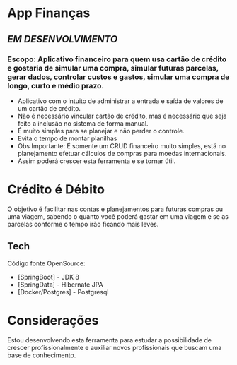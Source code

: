 # App Finanças
## _EM DESENVOLVIMENTO_
### Escopo: Aplicativo financeiro para quem usa cartão de crédito e gostaria de simular uma compra, simular futuras parcelas, gerar dados, controlar custos e gastos, simular uma compra de longo, curto e médio prazo.

- Aplicativo com o intuito de administrar a entrada e saída de valores de um cartão de crédito.
- Não é necessário vincular cartão de crédito, mas é necessário que seja feito a inclusão no sistema de forma manual.
- É muito simples para se planejar e não perder o controle.
- Evita o tempo de montar planilhas
- Obs Importante: É somente um CRUD financeiro muito simples, está no planejamento efetuar cálculos de compras para moedas internacionais. 
- Assim poderá crescer esta ferramenta e se tornar útil.


# Crédito é Débito

O objetivo é facilitar nas contas e planejamentos para futuras compras ou uma viagem, sabendo o quanto você poderá gastar em uma viagem e se as
parcelas conforme o tempo irão ficando mais leves.

## Tech

Código fonte OpenSource:

- [SpringBoot] - JDK 8
- [SpringData] - Hibernate JPA
- [Docker/Postgres] - Postgresql 

# Considerações

Estou desenvolvendo esta ferramenta para estudar a possibilidade de crescer profissionalmente e auxiliar novos profissionais que buscam uma base de conhecimento.




